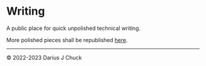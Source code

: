 # Writing

A public place for quick unpolished technical writing.

More polished pieces shall be republished [here](https://xtao.org/blog.html).

***

© 2022-2023 Darius J Chuck

